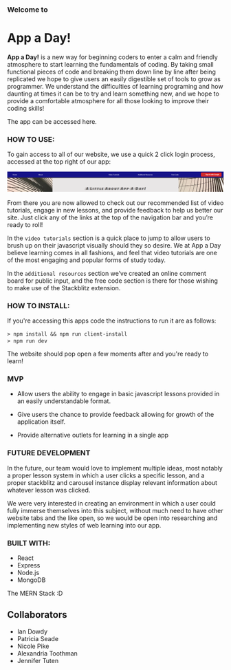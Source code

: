 ### Welcome to
# **App a Day!**

**App a Day!** is a new way for beginning coders to enter a calm and friendly atmosphere to start learning the fundamentals of coding. By taking small functional pieces of code and breaking them down line by line after being replicated we hope to give users an easily digestible set of tools to grow as programmer. We understand the difficulties of learning programing and how daunting at times it can be to try and learn something new, and we hope to provide a comfortable atmosphere for all those looking to improve their coding skills!

The app can be accessed here.

### HOW TO USE:

To gain access to all of our website, we use a quick 2 click login process, accessed at the top right of our app:

![SignIn](/readme/signin1.png)


From there you are now allowed to check out our recommended list of video tutorials, engage in new lessons, and provide feedback to help us better our site. Just click any of the links at the top of the navigation bar and you’re ready to roll!

In the `video tutorials` section is a quick place to jump to allow users to brush up on their javascript visually should they so desire. We at App a Day believe learning comes in all fashions, and feel that video tutorials are one of the most engaging and popular forms of study today.

In the `additional resources` section we’ve created an online comment board for public input, and the free code section is there for those wishing to make use of the Stackblitz extension.

### HOW TO INSTALL:

If you're accessing this apps code the instructions to run it are as follows:
    
    > npm install && npm run client-install
    > npm run dev
   
   The website should pop open a few moments after and you're ready to learn!

### MVP

- Allow users the ability to engage in basic javascript lessons provided in an easily understandable format.

- Give users the chance to provide feedback allowing for growth of the application itself.

- Provide alternative outlets for learning in a single app

### FUTURE DEVELOPMENT

In the future, our team would love to implement multiple ideas, most notably a proper lesson system in which a user clicks a specific lesson, and a proper stackblitz and carousel instance display relevant information about whatever lesson was clicked.

We were very interested in creating an environment in which a user could fully immerse themselves into this subject, without much need to have other website tabs and the like open, so we would be open into researching and implementing new styles of web learning into our app.

### BUILT WITH:

- React
- Express
- Node.js
- MongoDB

The MERN Stack :D

## Collaborators 
- Ian Dowdy
- Patricia Seade
- Nicole Pike
- Alexandria Toothman
- Jennifer Tuten


